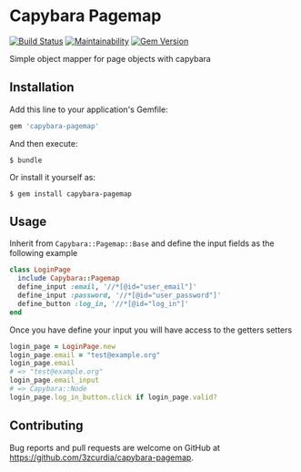 # Capybara Pagemap
[![Build Status](https://travis-ci.org/3zcurdia/capybara-pagemap.svg?branch=master)](https://travis-ci.org/3zcurdia/capybara-pagemap)
[![Maintainability](https://api.codeclimate.com/v1/badges/19084f69bfee063ec218/maintainability)](https://codeclimate.com/github/3zcurdia/capybara-pagemap/maintainability)
[![Gem Version](https://badge.fury.io/rb/capybara-pagemap.svg)](https://badge.fury.io/rb/capybara-pagemap)

Simple object mapper for page objects with capybara

## Installation

Add this line to your application's Gemfile:

```ruby
gem 'capybara-pagemap'
```

And then execute:

    $ bundle

Or install it yourself as:

    $ gem install capybara-pagemap

## Usage

Inherit from ```Capybara::Pagemap::Base``` and define the input fields as the following example

```ruby
class LoginPage
  include Capybara::Pagemap
  define_input :email, '//*[@id="user_email"]'
  define_input :password, '//*[@id="user_password"]'
  define_button :log_in, '//*[@id="log_in"]'
end
```
Once you have define your input you will have access to the getters setters

```ruby
login_page = LoginPage.new
login_page.email = "test@example.org"
login_page.email
# => "test@example.org"
login_page.email_input
# => Capybara::Node
login_page.log_in_button.click if login_page.valid?
```


## Contributing

Bug reports and pull requests are welcome on GitHub at https://github.com/3zcurdia/capybara-pagemap.
